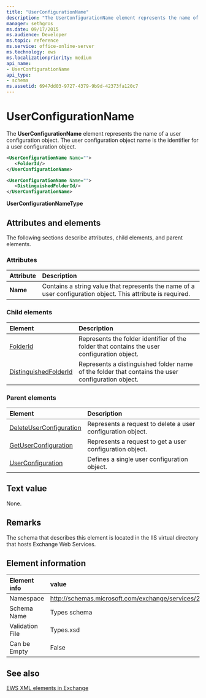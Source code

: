 ```yaml
---
title: "UserConfigurationName"
description: "The UserConfigurationName element represents the name of a user configuration object. The user configuration object name is the identifier for a user configuration object."
manager: sethgros
ms.date: 09/17/2015
ms.audience: Developer
ms.topic: reference
ms.service: office-online-server
ms.technology: ews
ms.localizationpriority: medium
api_name:
- UserConfigurationName
api_type:
- schema
ms.assetid: 6947dd03-9727-4379-9b9d-42373fa120c7
---
```


# UserConfigurationName

The **UserConfigurationName** element represents the name of a user configuration object. The user configuration object name is the identifier for a user configuration object. 
  
```XML
<UserConfigurationName Name="">
   <FolderId/>
</UserConfigurationName>
```

```XML
<UserConfigurationName Name="">
   <DistinguishedFolderId/> 
</UserConfigurationName>
```

**UserConfigurationNameType**

## Attributes and elements

The following sections describe attributes, child elements, and parent elements.
  
### Attributes

|**Attribute**|**Description**|
|:-----|:-----|
|**Name** <br/> |Contains a string value that represents the name of a user configuration object. This attribute is required.  <br/> |
   
### Child elements

|**Element**|**Description**|
|:-----|:-----|
|[FolderId](folderid.md) <br/> |Represents the folder identifier of the folder that contains the user configuration object.  <br/> |
|[DistinguishedFolderId](distinguishedfolderid.md) <br/> |Represents a distinguished folder name of the folder that contains the user configuration object.  <br/> |
   
### Parent elements

|**Element**|**Description**|
|:-----|:-----|
|[DeleteUserConfiguration](deleteuserconfiguration.md) <br/> |Represents a request to delete a user configuration object.  <br/> |
|[GetUserConfiguration](getuserconfiguration.md) <br/> |Represents a request to get a user configuration object.  <br/> |
|[UserConfiguration](userconfiguration.md) <br/> |Defines a single user configuration object.  <br/> |
   
## Text value

None.
  
## Remarks

The schema that describes this element is located in the IIS virtual directory that hosts Exchange Web Services.
  
## Element information

|Element info|value|
|:-----|:-----|
|Namespace  <br/> |http://schemas.microsoft.com/exchange/services/2006/types  <br/> |
|Schema Name  <br/> |Types schema  <br/> |
|Validation File  <br/> |Types.xsd  <br/> |
|Can be Empty  <br/> |False  <br/> |
   
## See also

[EWS XML elements in Exchange](ews-xml-elements-in-exchange.md)
